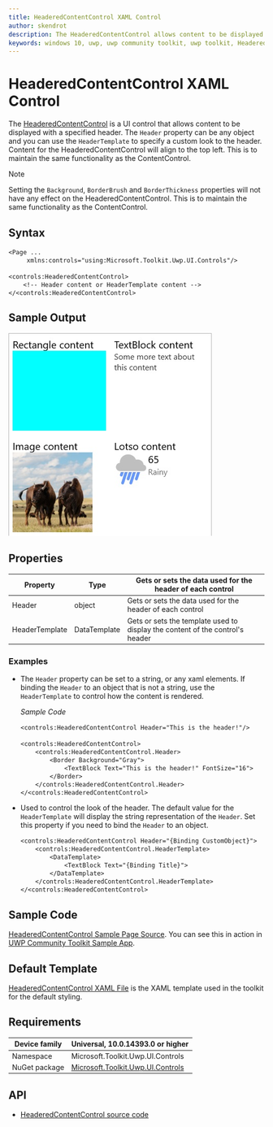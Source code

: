 ```yaml
---
title: HeaderedContentControl XAML Control
author: skendrot
description: The HeaderedContentControl allows content to be displayed with a specified header.
keywords: windows 10, uwp, uwp community toolkit, uwp toolkit, HeaderedContentControl, XAML Control, xaml
---
```


# HeaderedContentControl XAML Control

The [HeaderedContentControl](https://docs.microsoft.com/dotnet/api/microsoft.toolkit.uwp.ui.controls.headeredcontentcontrol) is a UI control that allows content to be displayed with a specified header. The `Header` property can be any object and you can use the `HeaderTemplate` to specify a custom look to the header. Content for the HeaderedContentControl will align to the top left. This is to maintain the same functionality as the ContentControl.

> [!NOTE]
Setting the `Background`, `BorderBrush` and `BorderThickness` properties will not have any effect on the HeaderedContentControl. This is to maintain the same functionality as the ContentControl.

## Syntax

```xaml
<Page ...
     xmlns:controls="using:Microsoft.Toolkit.Uwp.UI.Controls"/>

<controls:HeaderedContentControl>
    <!-- Header content or HeaderTemplate content -->
</<controls:HeaderedContentControl>
```

## Sample Output

![HeaderedContentControl](../resources/images/Controls/HeaderedContentControl.jpg)

## Properties

| Property | Type | Gets or sets the data used for the header of each control |
| -- | -- | -- |
| Header | object | Gets or sets the data used for the header of each control |
| HeaderTemplate | DataTemplate | Gets or sets the template used to display the content of the control's header |

### Examples

- The `Header` property can be set to a string, or any xaml elements. If binding the `Header` to an object that is not a string, use the `HeaderTemplate` to control how the content is rendered.

    *Sample Code*
    
    ```xaml
    <controls:HeaderedContentControl Header="This is the header!"/>
    
    <controls:HeaderedContentControl>
        <controls:HeaderedContentControl.Header>
            <Border Background="Gray">
                <TextBlock Text="This is the header!" FontSize="16">
            </Border>
        </controls:HeaderedContentControl.Header>
    </<controls:HeaderedContentControl>
    ```

- Used to control the look of the header. The default value for the `HeaderTemplate` will display the string representation of the `Header`. Set this property if you need to bind the `Header` to an object.

    ```xaml
    <controls:HeaderedContentControl Header="{Binding CustomObject}">
        <controls:HeaderedContentControl.HeaderTemplate>
            <DataTemplate>
                <TextBlock Text="{Binding Title}">
            </DataTemplate>
        </controls:HeaderedContentControl.HeaderTemplate>
    </<controls:HeaderedContentControl>
    ```

## Sample Code
[HeaderedContentControl Sample Page Source](https://github.com/Microsoft/UWPCommunityToolkit/tree/master/Microsoft.Toolkit.Uwp.SampleApp/SamplePages/HeaderedContentControl). You can see this in action in [UWP Community Toolkit Sample App](https://www.microsoft.com/store/apps/9NBLGGH4TLCQ).

## Default Template

[HeaderedContentControl XAML File](https://github.com/Microsoft/UWPCommunityToolkit/blob/master/Microsoft.Toolkit.Uwp.UI.Controls/HeaderedContentControl/HeaderedContentControl.xaml) is the XAML template used in the toolkit for the default styling.

## Requirements

| Device family | Universal, 10.0.14393.0 or higher |
| -- | -- |
| Namespace | Microsoft.Toolkit.Uwp.UI.Controls |
| NuGet package | [Microsoft.Toolkit.Uwp.UI.Controls](https://www.nuget.org/packages/Microsoft.Toolkit.Uwp.UI.Controls/) |

## API

* [HeaderedContentControl source code](https://github.com/Microsoft/UWPCommunityToolkit/tree/master/Microsoft.Toolkit.Uwp.UI.Controls/HeaderedContentControl)
